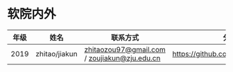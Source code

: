 # 软院内外

| 年级 | 姓名          | 联系方式                                     | 分享地址                               |
| ---- | ------------- | -------------------------------------------- | -------------------------------------- |
| 2019 | zhitao/jiakun | zhitaozou97@gmail.com / zoujiakun@zju.edu.cn | https://github.com/zjucstCourseProject |
